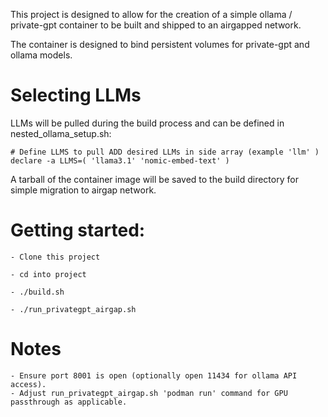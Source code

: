 This project is designed to allow for the creation of a simple ollama / private-gpt container to be 
built and shipped to an airgapped network.

The container is designed to bind persistent volumes for private-gpt and ollama models.

# Selecting LLMs
LLMs will be pulled during the build process and can be defined in nested_ollama_setup.sh:

	# Define LLMS to pull ADD desired LLMs in side array (example 'llm' )
	declare -a LLMS=( 'llama3.1' 'nomic-embed-text' )

A tarball of the container image will be saved to the build directory for simple migration to airgap network.

# Getting started:

	- Clone this project

	- cd into project

	- ./build.sh

	- ./run_privategpt_airgap.sh

# Notes

	- Ensure port 8001 is open (optionally open 11434 for ollama API access).	
	- Adjust run_privategpt_airgap.sh 'podman run' command for GPU passthrough as applicable.	
 

